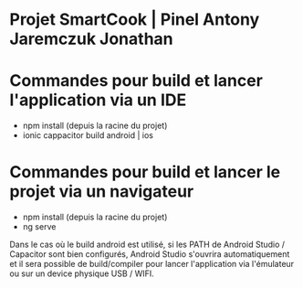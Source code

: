 # Projet SmartCook | Pinel Antony Jaremczuk Jonathan

# Commandes pour build et lancer l'application via un IDE
  - npm install (depuis la racine du projet)
  - ionic cappacitor build android | ios
  
# Commandes pour build et lancer le projet via un navigateur
  - npm install (depuis la racine du projet)
  - ng serve

Dans le cas où le build android est utilisé, si les PATH de Android Studio / Capacitor sont bien configurés, Android Studio s'ouvrira automatiquement et il sera possible de build/compiler pour lancer l'application via l'émulateur ou sur un device physique USB / WIFI.

